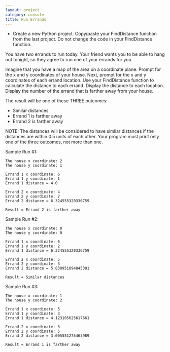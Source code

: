 ```yaml
---
layout: project
category: console
title: Run Errands
---
```


- Create a new Python project. Copy/paste your FindDistance function from the last project. Do not change the code in your FindDistance function.

You have two errands to run today. Your friend wants you to be able to hang out tonight, so they agree to run one of your errands for you.

Imagine that you have a map of the area on a coordinate plane. Prompt for the x and y coordinates of your house. Next, prompt for the x and y coordinates of each errand location. Use your FindDistance function to calculate the distance to each errand. Display the distance to each location. Display the number of the errand that is farther away from your house.

The result will be one of these THREE outcomes:

  - Similar distances
  - Errand 1 is farther away
  - Errand 2 is farther away

NOTE: The distances will be considered to have similar distances if the distances are within 0.5 units of each other. Your program must print only one of the three outcomes, not more than one.


Sample Run #1:
```
The house x coordinate: 2
The house y coordinate: 1

Errand 1 x coordinate: 6
Errand 1 y coordinate: 1
Errand 1 distance = 4.0

Errand 2 x coordinate: 4
Errand 2 y coordinate: 7
Errand 2 distance = 6.324555320336759

Result = Errand 2 is farther away
```
Sample Run #2:
```
The house x coordinate: 0
The house y coordinate: 0

Errand 1 x coordinate: 6
Errand 1 y coordinate: 2
Errand 1 distance = 6.324555320336759

Errand 2 x coordinate: 5
Errand 2 y coordinate: 3
Errand 2 distance = 5.830951894845301

Result = Similar distances
```
Sample Run #3:
```
The house x coordinate: 1
The house y coordinate: 2

Errand 1 x coordinate: 5
Errand 1 y coordinate: 3
Errand 1 distance = 4.123105625617661

Errand 2 x coordinate: 3
Errand 2 y coordinate: 5
Errand 2 distance = 3.605551275463989

Result = Errand 1 is farther away
```
